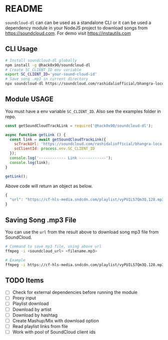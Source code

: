# README
`soundcloud-dl` can can be used as a standalone CLI or it can be used a dependency module in your NodeJS project to download songs from https://soundcloud.com.
For demo visit https://instautils.com

## CLI Usage
```bash
# Install soundcloud-dl globally
npm install -g @hack0x90/soundcloud-dl
# Create SC_CLIENT_ID env variable
export SC_CLIENT_ID='your-sound-cloud-id'
# Save song .mp3 in current directory
npx soundcloud-dl https://soundcloud.com/rashidaliofficial/bhangra-loco ./
```

## Module USAGE
You must have a env variable `SC_CLIENT_ID`. Also see the examples folder in repo.
```js
const getSoundCloudTrackLink = require('@hack0x90/soundcloud-dl');

async function getLink () {
  const link = await getSoundCloudTrackLink({
    scTrackUrl: 'https://soundcloud.com/rashidaliofficial/bhangra-loco',
    scClientId: process.env.SC_CLIENT_ID
  });
  console.log('------------ Link ------------');
  console.log(link);
}

getLink();
```

Above code will return an object as below.
```js
{
  "url": "https://cf-hls-media.sndcdn.com/playlist/vyPUILS7Qm3Q.128.mp3/playlist.m3u8?Policy=eyJTdGF0ZW1lbnQiOlt7IlJlc291cmNlIjoiKjovL2NmLWhscy1tZWRpYS5zbmRjZG4uY29tL3BsYXlsaXN0L3Z5UFVJTFM3UW0zUS4xMjgubXAzL3BsYXlsaXN0Lm0zdTgqIiwiQ29uZGl0aW9uIjp7IkRhdGVMZXNzVGhhbiI6eyJBV1M6RXBvY2hUaW1lIjoxNjUyNjAyNDgxfX19XX0_&Signature=LiP3OlfhuX9oeH0CxEROcEli34MaciklzSy2Gk4cvmSAeFLlPMMevh-dmOyaR1LiYODohIko4IovckBx1uf8sXz-n3xeIYxH7xSKBAathG8NnaKVlASM-jX5hfGAmBqfM1P5uu9IcXreN9L~jANdU~4yIkprfqSrnh9TSmUHZO7nyW7D~uFVWubt9T-RR4hB0nSyxYMcic0KLojEjvfTqbsm353nVSB75zEPACOeWnLaF7HgFLe6BxsITNILOUDKNfpq4SVTOPQue1JQ85DMHmTbU-sa5mvJCFgU7LWTupm8noq0FyR1M7ktAyyRw8nc~xzUo5XBCKnxuS8AdD3ssA__&Key-Pair-Id=APKAI6TU7MMXM5DG6EPQ&track_authorization=eyJ0eXAiOiJKV1QiLCJhbGciOiJIUzI1NiJ9.eyJnZW8iOiJQSyIsInN1YiI6IiIsInJpZCI6IjU4ZTRiMDAyLTM2ZDAtNGU3Ny05NGNmLWVjOTBlMWFkOTNiYiIsImlhdCI6MTY1MjYwMjIwMn0.8JY_W5fK_ZDbUsNXvGOh_e0T40KfSYnJPvLqMM1MnXs"
}
```

## Saving Song .mp3 File
You can use the `url` from the result above to download song mp3 file from SoundCloud.
```bash
# Command to save mp3 file, using above url
ffmpeg -i <soundcloud_url> <filename.mp3>

# Example
ffmpeg -i https://cf-hls-media.sndcdn.com/playlist/vyPUILS7Qm3Q.128.mp3/playlist.m3u8?Policy=eyJTdGF0ZW1lbnQiOlt7IlJlc291cmNlIjoiKjovL2NmLWhscy1tZWRpYS5zbmRjZG4uY29tL3BsYXlsaXN0L3Z5UFVJTFM3UW0zUS4xMjgubXAzL3BsYXlsaXN0Lm0zdTgqIiwiQ29uZGl0aW9uIjp7IkRhdGVMZXNzVGhhbiI6eyJBV1M6RXBvY2hUaW1lIjoxNjUyNjAyNDgxfX19XX0_&Signature=LiP3OlfhuX9oeH0CxEROcEli34MaciklzSy2Gk4cvmSAeFLlPMMevh-dmOyaR1LiYODohIko4IovckBx1uf8sXz-n3xeIYxH7xSKBAathG8NnaKVlASM-jX5hfGAmBqfM1P5uu9IcXreN9L~jANdU~4yIkprfqSrnh9TSmUHZO7nyW7D~uFVWubt9T-RR4hB0nSyxYMcic0KLojEjvfTqbsm353nVSB75zEPACOeWnLaF7HgFLe6BxsITNILOUDKNfpq4SVTOPQue1JQ85DMHmTbU-sa5mvJCFgU7LWTupm8noq0FyR1M7ktAyyRw8nc~xzUo5XBCKnxuS8AdD3ssA__&Key-Pair-Id=APKAI6TU7MMXM5DG6EPQ&track_authorization=eyJ0eXAiOiJKV1QiLCJhbGciOiJIUzI1NiJ9.eyJnZW8iOiJQSyIsInN1YiI6IiIsInJpZCI6IjU4ZTRiMDAyLTM2ZDAtNGU3Ny05NGNmLWVjOTBlMWFkOTNiYiIsImlhdCI6MTY1MjYwMjIwMn0.8JY_W5fK_ZDbUsNXvGOh_e0T40KfSYnJPvLqMM1MnXs track.mp3
```



## TODO Items
- [ ] Check for external dependencies before running the module
- [ ] Proxy input
- [ ] Playlist download
- [ ] Download by artist
- [ ] Download by hashtag
- [ ] Create Mashup/Mix with download option
- [ ] Read playlist links from file
- [ ] Work with pool of SoundCloud client ids
